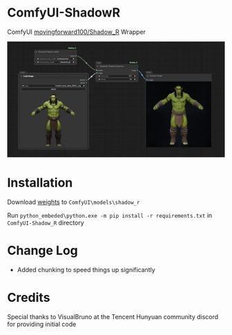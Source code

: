 # ComfyUI-ShadowR
ComfyUI [movingforward100/Shadow_R](https://github.com/movingforward100/Shadow_R) Wrapper

![image](workflow/workflow.png)


# Installation
Download [weights](https://drive.google.com/file/d/1ntXl9vGVOFGel1-Pu1vbbWidOU3QH-IM/view) to `ComfyUI\models\shadow_r`

Run `python_embeded\python.exe -m pip install -r requirements.txt` in `ComfyUI-Shadow_R` directory

# Change Log
- Added chunking to speed things up significantly

# Credits

Special thanks to VisualBruno at the Tencent Hunyuan community discord for providing initial code
